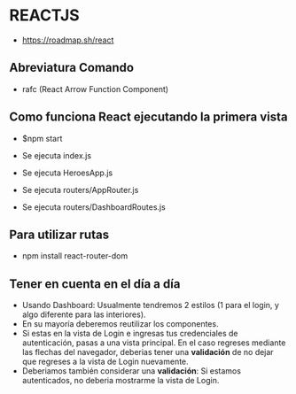 # REACTJS

- https://roadmap.sh/react

## Abreviatura Comando

- rafc (React Arrow Function Component)

## Como funciona React ejecutando la primera vista

- $npm start

- Se ejecuta index.js
- Se ejecuta HeroesApp.js
- Se ejecuta routers/AppRouter.js
- Se ejecuta routers/DashboardRoutes.js

## Para utilizar rutas

- npm install react-router-dom

## Tener en cuenta en el día a día

- Usando Dashboard: Usualmente tendremos 2 estilos (1 para el login, y algo diferente para las interiores).
- En su mayoría deberemos reutilizar los componentes.
- Si estas en la vista de Login e ingresas tus credenciales de autenticación, pasas a una vista principal. En el caso regreses mediante las flechas del navegador, deberias tener una **validación** de no dejar que regreses a la vista de Login nuevamente.
- Deberiamos también considerar una **validación**: Si estamos autenticados, no deberia mostrarme la vista de Login.